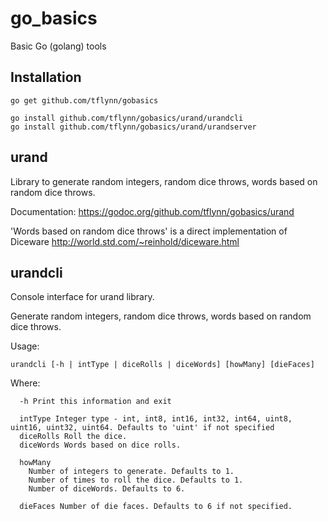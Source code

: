 go_basics
=========

Basic Go (golang) tools

Installation
------------

    go get github.com/tflynn/gobasics
    
    go install github.com/tflynn/gobasics/urand/urandcli
    go install github.com/tflynn/gobasics/urand/urandserver
    

urand
-----

Library to generate random integers, random dice throws, words based on random dice throws.

Documentation: https://godoc.org/github.com/tflynn/gobasics/urand

'Words based on random dice throws' is a direct implementation of Diceware http://world.std.com/~reinhold/diceware.html

urandcli
--------

Console interface for urand library.

  Generate random integers, random dice throws, words based on random dice throws.
  
  Usage: 
  
    urandcli [-h | intType | diceRolls | diceWords] [howMany] [dieFaces]
  
  Where:
  
      -h Print this information and exit

      intType Integer type - int, int8, int16, int32, int64, uint8, uint16, uint32, uint64. Defaults to 'uint' if not specified
      diceRolls Roll the dice.
      diceWords Words based on dice rolls.
      
      howMany 
        Number of integers to generate. Defaults to 1.
        Number of times to roll the dice. Defaults to 1.
        Number of diceWords. Defaults to 6.
      
      dieFaces Number of die faces. Defaults to 6 if not specified.
  

